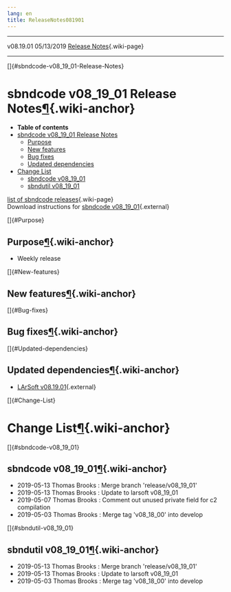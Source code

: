 ```yaml
---
lang: en
title: ReleaseNotes081901
---
```


  ----------- ------------ -- -- ------------------------------------------------------
  v08.19.01   05/13/2019         [Release Notes](ReleaseNotes081901.html){.wiki-page}
  ----------- ------------ -- -- ------------------------------------------------------

[]{#sbndcode-v08_19_01-Release-Notes}

sbndcode v08\_19\_01 Release Notes[¶](#sbndcode-v08_19_01-Release-Notes){.wiki-anchor}
======================================================================================

-   **Table of contents**
-   [sbndcode v08\_19\_01 Release
    Notes](#sbndcode-v08_19_01-Release-Notes)
    -   [Purpose](#Purpose)
    -   [New features](#New-features)
    -   [Bug fixes](#Bug-fixes)
    -   [Updated dependencies](#Updated-dependencies)
-   [Change List](#Change-List)
    -   [sbndcode v08\_19\_01](#sbndcode-v08_19_01)
    -   [sbndutil v08\_19\_01](#sbndutil-v08_19_01)

[list of sbndcode
releases](List_of_SBND_code_releases.html){.wiki-page}\
Download instructions for [sbndcode
v08\_19\_01](http://scisoft.fnal.gov/scisoft/bundles/sbnd/v08_19_01/sbndcode-v08_19_01.html){.external}

[]{#Purpose}

Purpose[¶](#Purpose){.wiki-anchor}
----------------------------------

-   Weekly release

[]{#New-features}

New features[¶](#New-features){.wiki-anchor}
--------------------------------------------

[]{#Bug-fixes}

Bug fixes[¶](#Bug-fixes){.wiki-anchor}
--------------------------------------

[]{#Updated-dependencies}

Updated dependencies[¶](#Updated-dependencies){.wiki-anchor}
------------------------------------------------------------

-   [LArSoft
    v08.19.01](https://cdcvs.fnal.gov/redmine/projects/larsoft/wiki/ReleaseNotes081901){.external}

[]{#Change-List}

Change List[¶](#Change-List){.wiki-anchor}
==========================================

[]{#sbndcode-v08_19_01}

sbndcode v08\_19\_01[¶](#sbndcode-v08_19_01){.wiki-anchor}
----------------------------------------------------------

-   2019-05-13 Thomas Brooks : Merge branch \'release/v08\_19\_01\'
-   2019-05-13 Thomas Brooks : Update to larsoft v08\_19\_01
-   2019-05-07 Thomas Brooks : Comment out unused private field for c2
    compilation
-   2019-05-03 Thomas Brooks : Merge tag \'v08\_18\_00\' into develop

[]{#sbndutil-v08_19_01}

sbndutil v08\_19\_01[¶](#sbndutil-v08_19_01){.wiki-anchor}
----------------------------------------------------------

-   2019-05-13 Thomas Brooks : Merge branch \'release/v08\_19\_01\'
-   2019-05-13 Thomas Brooks : Update to larsoft v08\_19\_01
-   2019-05-03 Thomas Brooks : Merge tag \'v08\_18\_00\' into develop
